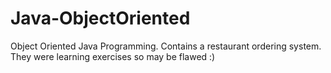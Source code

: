 # Java-ObjectOriented
Object Oriented Java Programming.
Contains a restaurant ordering system.
They were learning exercises so may be flawed :)

